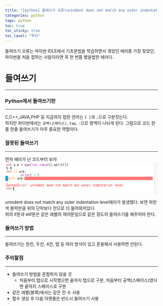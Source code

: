 ```yaml
---
title: "[python] 들여쓰기 오류(unindent does not match any outer indentation level)"
categories: python
tags: python
toc: true
toc_sticky: true
toc_lavel: "목차"
---
```

들여쓰기 오류는 파이썬 IDLE에서 기초문법을 학습하면서 겪었던 에러중 가장 잦았던,  
파이썬을 처음 접하는 사람이라면 꼭 한 번쯤 봤을법한 에러다.  

# 들여쓰기
---
### Python에서 들여쓰기란
----
C,C++,JAVA,PHP 등 지금까지 접한 언어는 `{ }`과 `;`으로 구분짓는다.   
하지만 파이썬에서는 `공백(스페이스)`, `tap`, `:`으로 영역이 나뉘게 된다.
그럼으로 코드 한줄 한줄 들여쓰기가 아주 중요한 역할이다.  


### 잘못된 들여쓰기
----
먼저 에러가 난 코드부터 보자
![이미지](https://github.com/saeyeoni/saeyeoni.github.io/blob/master/_images/indentation_error.png?raw=true "repo")

unindent does not match any outer indentation level에러가 발생했다. 보면 파란색 블럭만큼 위의 단락보다 안으로 더 들어와저있다.  
 위의 if문과 elif문은 같은 레벨의 제어문임으로 같은 정도의 들여쓰기를 해주어야 한다.   

### 들여쓰기 방법
---
들여쓰기는 한칸, 두칸, 4칸, 탭 등 여러 방식이 있고 혼용해서 사용하면 안된다.

### 주의할점
---
* 들여쓰기 방법을 혼합하지 않을 것
  - 처음부터 탭으로 시작했으면 끝까지 탭으로 구분, 처음부터 공백(스페이스)였다면 끝까지 스페이스로 구분
* 같은 레벨(블록)에서는 같은 칸 수 사용
* 함수 생성 후 다음 아랫줄은 반드시 들여쓰기 사용
